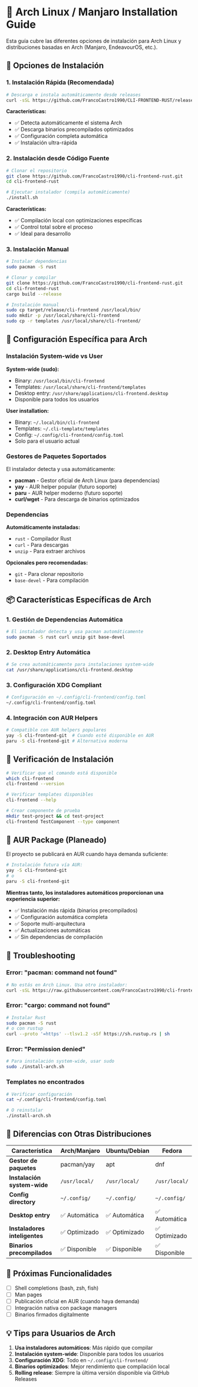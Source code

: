 # 🐧 Arch Linux / Manjaro Installation Guide

Esta guía cubre las diferentes opciones de instalación para Arch Linux y distribuciones basadas en Arch (Manjaro, EndeavourOS, etc.).

## 🚀 Opciones de Instalación

### 1. Instalación Rápida (Recomendada)

```bash
# Descarga e instala automáticamente desde releases
curl -sSL https://github.com/FrancoCastro1990/CLI-FRONTEND-RUST/releases/latest/download/install.sh | bash
```

**Características:**
- ✅ Detecta automáticamente el sistema Arch
- ✅ Descarga binarios precompilados optimizados
- ✅ Configuración completa automática
- ✅ Instalación ultra-rápida

### 2. Instalación desde Código Fuente

```bash
# Clonar el repositorio
git clone https://github.com/FrancoCastro1990/cli-frontend-rust.git
cd cli-frontend-rust

# Ejecutar instalador (compila automáticamente)
./install.sh
```

**Características:**
- ✅ Compilación local con optimizaciones específicas
- ✅ Control total sobre el proceso
- ✅ Ideal para desarrollo

### 3. Instalación Manual

```bash
# Instalar dependencias
sudo pacman -S rust

# Clonar y compilar
git clone https://github.com/FrancoCastro1990/cli-frontend-rust.git
cd cli-frontend-rust
cargo build --release

# Instalación manual
sudo cp target/release/cli-frontend /usr/local/bin/
sudo mkdir -p /usr/local/share/cli-frontend
sudo cp -r templates /usr/local/share/cli-frontend/
```

## 🔧 Configuración Específica para Arch

### Instalación System-wide vs User

**System-wide (sudo):**
- Binary: `/usr/local/bin/cli-frontend`
- Templates: `/usr/local/share/cli-frontend/templates`
- Desktop entry: `/usr/share/applications/cli-frontend.desktop`
- Disponible para todos los usuarios

**User installation:**
- Binary: `~/.local/bin/cli-frontend`
- Templates: `~/.cli-template/templates`
- Config: `~/.config/cli-frontend/config.toml`
- Solo para el usuario actual

### Gestores de Paquetes Soportados

El instalador detecta y usa automáticamente:

- **pacman** - Gestor oficial de Arch Linux (para dependencias)
- **yay** - AUR helper popular (futuro soporte)
- **paru** - AUR helper moderno (futuro soporte)
- **curl/wget** - Para descarga de binarios optimizados

### Dependencias

**Automáticamente instaladas:**
- `rust` - Compilador Rust
- `curl` - Para descargas
- `unzip` - Para extraer archivos

**Opcionales pero recomendadas:**
- `git` - Para clonar repositorio
- `base-devel` - Para compilación

## 📦 Características Específicas de Arch

### 1. **Gestión de Dependencias Automática**
```bash
# El instalador detecta y usa pacman automáticamente
sudo pacman -S rust curl unzip git base-devel
```

### 2. **Desktop Entry Automática**
```bash
# Se crea automáticamente para instalaciones system-wide
cat /usr/share/applications/cli-frontend.desktop
```

### 3. **Configuración XDG Compliant**
```bash
# Configuración en ~/.config/cli-frontend/config.toml
~/.config/cli-frontend/config.toml
```

### 4. **Integración con AUR Helpers**
```bash
# Compatible con AUR helpers populares
yay -S cli-frontend-git  # Cuando esté disponible en AUR
paru -S cli-frontend-git # Alternativa moderna
```

## 🧪 Verificación de Instalación

```bash
# Verificar que el comando está disponible
which cli-frontend
cli-frontend --version

# Verificar templates disponibles
cli-frontend --help

# Crear componente de prueba
mkdir test-project && cd test-project
cli-frontend TestComponent --type component
```

## 🚀 AUR Package (Planeado)

El proyecto se publicará en AUR cuando haya demanda suficiente:

```bash
# Instalación futura vía AUR:
yay -S cli-frontend-git
# o
paru -S cli-frontend-git
```

**Mientras tanto, los instaladores automáticos proporcionan una experiencia superior:**
- ✅ Instalación más rápida (binarios precompilados)
- ✅ Configuración automática completa
- ✅ Soporte multi-arquitectura
- ✅ Actualizaciones automáticas
- ✅ Sin dependencias de compilación

## 🔧 Troubleshooting

### Error: "pacman: command not found"
```bash
# No estás en Arch Linux. Usa otro instalador:
curl -sSL https://raw.githubusercontent.com/FrancoCastro1990/cli-frontend-rust/main/install.sh | bash
```

### Error: "cargo: command not found"
```bash
# Instalar Rust
sudo pacman -S rust
# o con rustup
curl --proto '=https' --tlsv1.2 -sSf https://sh.rustup.rs | sh
```

### Error: "Permission denied"
```bash
# Para instalación system-wide, usar sudo
sudo ./install-arch.sh
```

### Templates no encontrados
```bash
# Verificar configuración
cat ~/.config/cli-frontend/config.toml

# O reinstalar
./install-arch.sh
```

## 🎯 Diferencias con Otras Distribuciones

| Característica | Arch/Manjaro | Ubuntu/Debian | Fedora |
|----------------|-------------|--------------|---------|
| **Gestor de paquetes** | pacman/yay | apt | dnf |
| **Instalación system-wide** | `/usr/local/` | `/usr/local/` | `/usr/local/` |
| **Config directory** | `~/.config/` | `~/.config/` | `~/.config/` |
| **Desktop entry** | ✅ Automática | ✅ Automática | ✅ Automática |
| **Instaladores inteligentes** | ✅ Optimizado | ✅ Optimizado | ✅ Optimizado |
| **Binarios precompilados** | ✅ Disponible | ✅ Disponible | ✅ Disponible |

## 🎉 Próximas Funcionalidades

- [ ] Shell completions (bash, zsh, fish)
- [ ] Man pages
- [ ] Publicación oficial en AUR (cuando haya demanda)
- [ ] Integración nativa con package managers
- [ ] Binarios firmados digitalmente

## 💡 Tips para Usuarios de Arch

1. **Usa instaladores automáticos**: Más rápido que compilar
2. **Instalación system-wide**: Disponible para todos los usuarios
3. **Configuración XDG**: Todo en `~/.config/cli-frontend/`
4. **Binarios optimizados**: Mejor rendimiento que compilación local
5. **Rolling release**: Siempre la última versión disponible vía GitHub Releases